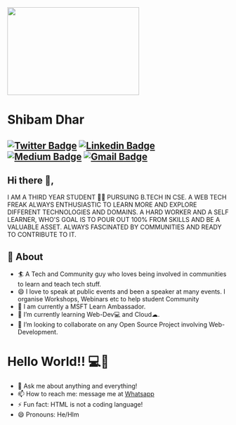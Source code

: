 <img src="https://media.giphy.com/media/yU0vrGBTI6TKg/giphy.gif" width="300" height="200" />

# Shibam Dhar
[![Twitter Badge](https://img.shields.io/badge/-@twf_thewebfreak-1ca0f1?style=flat-square&labelColor=1ca0f1&logo=twitter&logoColor=white&link=https://twitter.com/twf_thewebfreak)](https://twitter.com/twf_thewebfreak) [![Linkedin Badge](https://img.shields.io/badge/-ShibamDhar-blue?style=flat-square&logo=Linkedin&logoColor=white&link=https://www.linkedin.com/in/shibam-dhar-43679216b/)](https://www.linkedin.com/in/shibam-dhar-43679216b/) [![Medium Badge](https://img.shields.io/badge/-@shibam.dipu-03a57a?style=flat-square&labelColor=000000&logo=Medium&link=https://medium.com/@shibam.dipu)](https://medium.com/@shibam.dipu)
[![Gmail Badge](https://img.shields.io/badge/-shibam.dipu@gmail.com-c14438?style=flat-square&logo=Gmail&logoColor=white&link=mailto:shibam.dipu@gmail.com)](mailto:shibam.dipu@gmail.com)
---
## Hi there 👋,
I AM A THIRD YEAR STUDENT 👨‍💻 PURSUING B.TECH IN CSE. A WEB TECH FREAK ALWAYS ENTHUSIASTIC TO LEARN MORE AND EXPLORE DIFFERENT TECHNOLOGIES AND DOMAINS. A HARD WORKER AND A SELF LEARNER, WHO'S GOAL IS TO POUR OUT 100% FROM SKILLS  AND BE A VALUABLE ASSET. ALWAYS FASCINATED BY COMMUNITIES AND READY TO CONTRIBUTE TO IT.  

## 🧐 About
- 🏄‍ A Tech and Community guy who loves being involved in communities to learn and teach tech stuff.
- 😄 I love to speak at public events and been a speaker at many events. I organise Workshops, Webinars etc to help student Community
- 🔭 I am currently a MSFT Learn Ambassador.
- 🌱 I’m currently learning Web-Dev💻 and Cloud☁.
- 👯 I’m looking to collaborate on any Open Source Project involving Web-Development.

# Hello World!! 💻🤔
- 💬 Ask me about anything and everything! 
- 📫 How to reach me: message me at [Whatsapp](https://wa.me/7217761321)
- ⚡ Fun fact: HTML is not a coding language! 
- 😄 Pronouns: He/HIm




<!--
**soulhunter10737/soulhunter10737** is a ✨ _special_ ✨ repository because its `README.md` (this file) appears on your GitHub profile.

Here are some ideas to get you started:

- 🔭 I’m currently working on ...
- 🌱 I’m currently learning ...
- 👯 I’m looking to collaborate on ...
- 🤔 I’m looking for help with ...
- 💬 Ask me about ...
- 📫 How to reach me: ...
- 😄 Pronouns: ...
- ⚡ Fun fact: ...
-->
